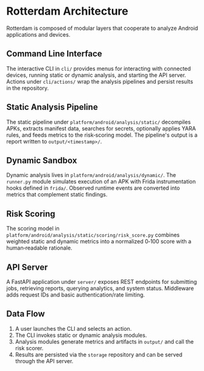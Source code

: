 # Rotterdam Architecture

Rotterdam is composed of modular layers that cooperate to analyze Android applications and devices.

## Command Line Interface

The interactive CLI in `cli/` provides menus for interacting with connected devices, running static or dynamic analysis, and starting the API server. Actions under `cli/actions/` wrap the analysis pipelines and persist results in the repository.

## Static Analysis Pipeline

The static pipeline under `platform/android/analysis/static/` decompiles APKs, extracts manifest data, searches for secrets, optionally applies YARA rules, and feeds metrics to the risk‑scoring model. The pipeline's output is a report written to `output/<timestamp>/`.

## Dynamic Sandbox

Dynamic analysis lives in `platform/android/analysis/dynamic/`. The `runner.py` module simulates execution of an APK with Frida instrumentation hooks defined in `frida/`. Observed runtime events are converted into metrics that complement static findings.

## Risk Scoring

The scoring model in `platform/android/analysis/static/scoring/risk_score.py` combines weighted static and dynamic metrics into a normalized 0‑100 score with a human‑readable rationale.

## API Server

A FastAPI application under `server/` exposes REST endpoints for submitting jobs, retrieving reports, querying analytics, and system status. Middleware adds request IDs and basic authentication/rate limiting.

## Data Flow

1. A user launches the CLI and selects an action.
2. The CLI invokes static or dynamic analysis modules.
3. Analysis modules generate metrics and artifacts in `output/` and call the risk scorer.
4. Results are persisted via the `storage` repository and can be served through the API server.

